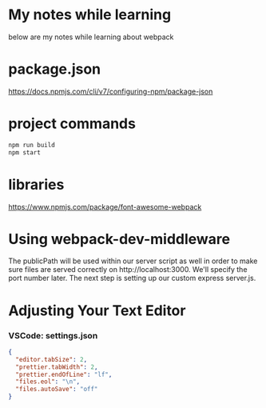 # My notes while learning
below are my notes while learning about webpack

# package.json
https://docs.npmjs.com/cli/v7/configuring-npm/package-json

# project commands
```bash
npm run build
npm start
```

# libraries
https://www.npmjs.com/package/font-awesome-webpack

# Using webpack-dev-middleware
The publicPath will be used within our server script as well in order to make sure files are served correctly on http://localhost:3000. We'll specify the port number later. The next step is setting up our custom express server.js.

# Adjusting Your Text Editor
### VSCode: settings.json
```json
{
  "editor.tabSize": 2,
  "prettier.tabWidth": 2,
  "prettier.endOfLine": "lf",
  "files.eol": "\n",
  "files.autoSave": "off"
}
```